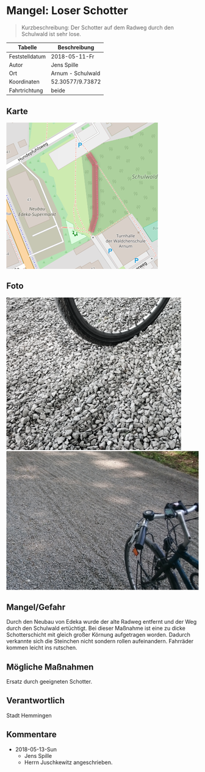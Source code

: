 # Mangel: Loser Schotter

> Kurzbeschreibung: Der Schotter auf dem Radweg durch den Schulwald ist sehr lose.

Tabelle        | Beschreibung
-------------- | -----------------
Feststelldatum | 2018-05-11-Fr
Autor          | Jens Spille
Ort            | Arnum - Schulwald
Koordinaten    | 52.30577/9.73872
Fahrtrichtung  | beide

## Karte
![](Karte.png)

## Foto
![](Bild1.png)
![](Bild2.png)

## Mangel/Gefahr
Durch den Neubau von Edeka wurde der alte Radweg entfernt und der Weg durch den Schulwald ertüchtigt.
Bei dieser Maßnahme ist eine zu dicke Schotterschicht mit gleich großer Körnung aufgetragen worden. Dadurch verkannte sich die Steinchen nicht sondern rollen aufeinandern. Fahrräder kommen leicht ins rutschen.

## Mögliche Maßnahmen
Ersatz durch geeigneten Schotter.

## Verantwortlich
Stadt Hemmingen

## Kommentare

- 2018-05-13-Sun
  - Jens Spille
  - Herrn Juschkewitz angeschrieben.

